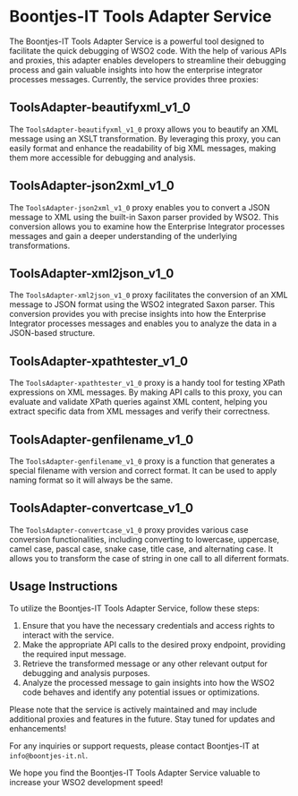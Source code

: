 # Boontjes-IT Tools Adapter Service

The Boontjes-IT Tools Adapter Service is a powerful tool designed to facilitate the quick debugging of WSO2 code. With the help of various APIs and proxies, this adapter enables developers to streamline their debugging process and gain valuable insights into how the enterprise integrator processes messages. Currently, the service provides three proxies:

## ToolsAdapter-beautifyxml_v1_0

The `ToolsAdapter-beautifyxml_v1_0` proxy allows you to beautify an XML message using an XSLT transformation. By leveraging this proxy, you can easily format and enhance the readability of big XML messages, making them more accessible for debugging and analysis.

## ToolsAdapter-json2xml_v1_0

The `ToolsAdapter-json2xml_v1_0` proxy enables you to convert a JSON message to XML using the built-in Saxon parser provided by WSO2. This conversion allows you to examine how the Enterprise Integrator processes messages and gain a deeper understanding of the underlying transformations.

## ToolsAdapter-xml2json_v1_0

The `ToolsAdapter-xml2json_v1_0` proxy facilitates the conversion of an XML message to JSON format using the WSO2 integrated Saxon parser. This conversion provides you with precise insights into how the Enterprise Integrator processes messages and enables you to analyze the data in a JSON-based structure.

## ToolsAdapter-xpathtester_v1_0
The `ToolsAdapter-xpathtester_v1_0` proxy is a handy tool for testing XPath expressions on XML messages. By making API calls to this proxy, you can evaluate and validate XPath queries against XML content, helping you extract specific data from XML messages and verify their correctness.

## ToolsAdapter-genfilename_v1_0

The `ToolsAdapter-genfilename_v1_0` proxy is a function that generates a special filename with version and correct format. It can be used to apply naming format so it will always be the same.

## ToolsAdapter-convertcase_v1_0

The `ToolsAdapter-convertcase_v1_0` proxy provides various case conversion functionalities, including converting to lowercase, uppercase, camel case, pascal case, snake case, title case, and alternating case. It allows you to transform the case of string in one call to all diferrent formats.


## Usage Instructions

To utilize the Boontjes-IT Tools Adapter Service, follow these steps:

1. Ensure that you have the necessary credentials and access rights to interact with the service.
2. Make the appropriate API calls to the desired proxy endpoint, providing the required input message.
3. Retrieve the transformed message or any other relevant output for debugging and analysis purposes.
4. Analyze the processed message to gain insights into how the WSO2 code behaves and identify any potential issues or optimizations.

Please note that the service is actively maintained and may include additional proxies and features in the future. Stay tuned for updates and enhancements!

For any inquiries or support requests, please contact Boontjes-IT at `info@boontjes-it.nl`.

We hope you find the Boontjes-IT Tools Adapter Service valuable to increase your WSO2 development speed!
